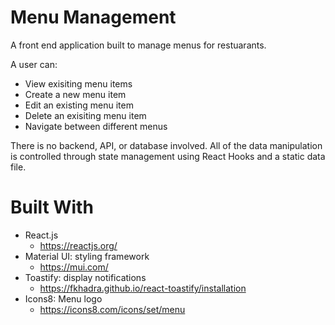 # Menu Management
A front end application built to manage menus for restuarants. 

A user can:
- View exisiting menu items
- Create a new menu item
- Edit an existing menu item
- Delete an exisiting menu item
- Navigate between different menus

There is no backend, API, or database involved. All of the data manipulation is controlled through state management using React Hooks and a static data file.

# Built With

- React.js 
    - https://reactjs.org/
- Material UI: styling framework 
    - https://mui.com/
- Toastify: display notifications
    - https://fkhadra.github.io/react-toastify/installation
- Icons8: Menu logo
    - https://icons8.com/icons/set/menu 